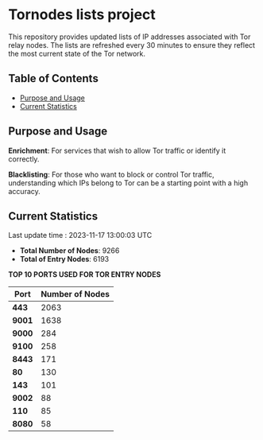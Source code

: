 # Tornodes lists project

This repository provides updated lists of IP addresses associated with Tor relay nodes. The lists are refreshed every 30 minutes to ensure they reflect the most current state of the Tor network.

## Table of Contents

- [Purpose and Usage](#purpose-and-usage)
- [Current Statistics](#current-statistics)


## Purpose and Usage

**Enrichment**: For services that wish to allow Tor traffic or identify it correctly.

**Blacklisting**: For those who want to block or control Tor traffic, understanding which IPs belong to Tor can be a starting point with a high accuracy.

## Current Statistics

Last update time : 2023-11-17 13:00:03 UTC

- **Total Number of Nodes**: 9266
- **Total of Entry Nodes**: 6193

**TOP 10 PORTS USED FOR TOR ENTRY NODES**

| **Port** | **Number of Nodes** |
|------|-----------------|
| **443**   | 2063  |
| **9001**   | 1638  |
| **9000**   | 284  |
| **9100**   | 258  |
| **8443**   | 171  |
| **80**   | 130  |
| **143**   | 101  |
| **9002**   | 88  |
| **110**   | 85  |
| **8080**   | 58  |

